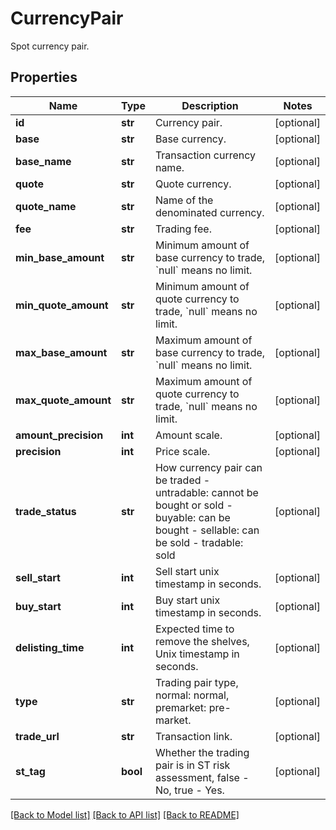 # CurrencyPair

Spot currency pair.
## Properties
Name | Type | Description | Notes
------------ | ------------- | ------------- | -------------
**id** | **str** | Currency pair. | [optional] 
**base** | **str** | Base currency. | [optional] 
**base_name** | **str** | Transaction currency name. | [optional] 
**quote** | **str** | Quote currency. | [optional] 
**quote_name** | **str** | Name of the denominated currency. | [optional] 
**fee** | **str** | Trading fee. | [optional] 
**min_base_amount** | **str** | Minimum amount of base currency to trade, &#x60;null&#x60; means no limit. | [optional] 
**min_quote_amount** | **str** | Minimum amount of quote currency to trade, &#x60;null&#x60; means no limit. | [optional] 
**max_base_amount** | **str** | Maximum amount of base currency to trade, &#x60;null&#x60; means no limit. | [optional] 
**max_quote_amount** | **str** | Maximum amount of quote currency to trade, &#x60;null&#x60; means no limit. | [optional] 
**amount_precision** | **int** | Amount scale. | [optional] 
**precision** | **int** | Price scale. | [optional] 
**trade_status** | **str** | How currency pair can be traded  - untradable: cannot be bought or sold - buyable: can be bought - sellable: can be sold - tradable: sold | [optional] 
**sell_start** | **int** | Sell start unix timestamp in seconds. | [optional] 
**buy_start** | **int** | Buy start unix timestamp in seconds. | [optional] 
**delisting_time** | **int** | Expected time to remove the shelves, Unix timestamp in seconds. | [optional] 
**type** | **str** | Trading pair type, normal: normal, premarket: pre-market. | [optional] 
**trade_url** | **str** | Transaction link. | [optional] 
**st_tag** | **bool** | Whether the trading pair is in ST risk assessment, false - No, true - Yes. | [optional] 

[[Back to Model list]](../README.md#documentation-for-models) [[Back to API list]](../README.md#documentation-for-api-endpoints) [[Back to README]](../README.md)


